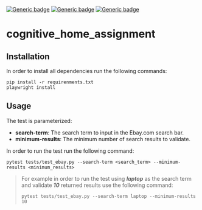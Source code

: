[![Generic badge](https://img.shields.io/badge/python-3.12-g.svg)](https://shields.io/)
[![Generic badge](https://img.shields.io/badge/pytest-8.2.2-g.svg)](https://shields.io/)
[![Generic badge](https://img.shields.io/badge/playwright-1.45.0-g.svg)](https://shields.io/)

# cognitive_home_assignment

## Installation

In order to install all dependencies run the following commands:

```
pip install -r requirenments.txt
playwright install
``` 

## Usage

The test is parameterized:
- **search-term**: The search term to input in the Ebay.com search bar.
- **minimum-results**: The minimum number of search results to validate.

In order to run the test run the following command:

``
pytest tests/test_ebay.py --search-term <search_term> --minimum-results <minimum_results>
``

> For example in order to run the test using ***laptop*** as the search term and validate ***10*** returned results use the following command:
> 
>```pytest tests/test_ebay.py --search-term laptop --minimum-results 10```
